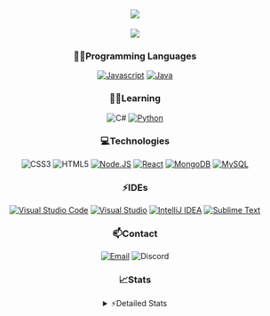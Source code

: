 <div align="center">

<h1 align="center">
  <a href="https://git.io/typing-svg">
    <img src="https://readme-typing-svg.herokuapp.com/?lines=Hello,+There!+👋;This+is+chicho.;CEO+on+Hely+Development....;&center=true&size=25">
  </a>
</h1>
  
<p align="center">
  <img src="https://lanyard.cnrad.dev/api/418087525735858208" />
</p>

### 👨‍💻Programming Languages
  [![Javascript](https://img.shields.io/badge/JavaScript-323330?style=for-the-badge&logo=javascript&logoColor=F7DF1E)](https://www.javascript.com)
  [![Java](https://img.shields.io/badge/Java-ED8B00?style=for-the-badge&logo=java&logoColor=white)](https://www.java.com)
  
### 👨‍💻Learning
  ![C#](https://img.shields.io/badge/C%23-239120?style=for-the-badge&logo=c-sharp&logoColor=white)
  [![Python](https://img.shields.io/badge/Python-FFD43B?style=for-the-badge&logo=python&logoColor=blue)](https://www.python.org)  

### 💻Technologies
  ![CSS3](https://img.shields.io/badge/CSS3-1572B6?style=for-the-badge&logo=css3&logoColor=white)
  ![HTML5](https://img.shields.io/badge/HTML5-E34F26?style=for-the-badge&logo=html5&logoColor=white)
  [![Node.JS](https://img.shields.io/badge/Node.js-339933?style=for-the-badge&logo=nodedotjs&logoColor=white)](https://nodejs.org)
  [![React](https://img.shields.io/badge/React-20232A?style=for-the-badge&logo=react&logoColor=61DAFB)](https://reactjs.org/)
  [![MongoDB](https://img.shields.io/badge/MongoDB-4EA94B?style=for-the-badge&logo=mongodb&logoColor=white)](https://www.mongodb.com)
  [![MySQL](https://img.shields.io/badge/MySQL-005C84?style=for-the-badge&logo=mysql&logoColor=white)](https://www.mysql.com)

### ⚡IDEs
  [![Visual Studio Code](https://img.shields.io/badge/Visual_Studio_Code-0078D4?style=for-the-badge&logo=visual%20studio%20code&logoColor=white)](https://code.visualstudio.com)
  [![Visual Studio](https://img.shields.io/badge/Visual_Studio-5C2D91?style=for-the-badge&logo=visual%20studio&logoColor=white)](https://visualstudio.com)
  [![IntelliJ IDEA](https://img.shields.io/badge/IntelliJIDEA-000000.svg?style=for-the-badge&logo=intellij-idea&logoColor=white)](https://www.jetbrains.com/idea)
  [![Sublime Text](https://img.shields.io/badge/sublime_text-%23575757.svg?&style=for-the-badge&logo=sublime-text&logoColor=important)](https://www.sublimetext.com)
  
### 📫Contact
  [![Email](https://img.shields.io/badge/Email-gastondalla@gmail.com-04619f?style=for-the-badge&logo=gmail&logoColor=white)](mailto:gastondalla@gmail.com)
  ![Discord](https://img.shields.io/badge/Discord-Chicho%234281-5865F2?style=for-the-badge&logo=discord&logoColor=white)
</br>  

### 📈Stats
<details>
    <summary> ⚡Detailed Stats</summary>
    <br/>

<!--START_SECTION:waka-->
![Code Time](http://img.shields.io/badge/Code%20Time-24%20hrs%205%20mins-blue)

![Profile Views](http://img.shields.io/badge/Profile%20Views-0-blue)

**🐱 My GitHub Data** 

> 🏆 1 Contributions in the Year 2023
 > 
> 📦 35.5 kB Used in GitHub's Storage 
 > 
> 🚫 Not Opted to Hire
 > 
> 📜 8 Public Repositories 
 > 
> 🔑 5 Private Repositories  
 > 
**I'm a Night 🦉** 

```text
🌞 Morning        5 commits       ░░░░░░░░░░░░░░░░░░░░░░░░░   02.59 % 
🌆 Daytime       38 commits       █████░░░░░░░░░░░░░░░░░░░░   19.69 % 
🌃 Evening       94 commits       ████████████░░░░░░░░░░░░░   48.70 % 
🌙 Night         56 commits       ███████░░░░░░░░░░░░░░░░░░   29.02 % 

```
📅 **I'm Most Productive on Tuesday** 

```text
Monday          14 commits       █░░░░░░░░░░░░░░░░░░░░░░░░   07.25 % 
Tuesday         44 commits       █████░░░░░░░░░░░░░░░░░░░░   22.80 % 
Wednesday       34 commits       ████░░░░░░░░░░░░░░░░░░░░░   17.62 % 
Thursday        21 commits       ██░░░░░░░░░░░░░░░░░░░░░░░   10.88 % 
Friday          23 commits       ███░░░░░░░░░░░░░░░░░░░░░░   11.92 % 
Saturday        31 commits       ████░░░░░░░░░░░░░░░░░░░░░   16.06 % 
Sunday          26 commits       ███░░░░░░░░░░░░░░░░░░░░░░   13.47 % 

```


📊 **This Week I Spent My Time On** 

```text
⌚︎ Time Zone: America/Argentina/Buenos_Aires

💬 Programming Languages: 
JavaScript               3 hrs 37 mins       ███████████░░░░░░░░░░░░░░   44.48 % 
HTML                     2 hrs 26 mins       ███████░░░░░░░░░░░░░░░░░░   29.98 % 
Java                     1 hr 6 mins         ███░░░░░░░░░░░░░░░░░░░░░░   13.66 % 
CSS                      38 mins             ██░░░░░░░░░░░░░░░░░░░░░░░   07.78 % 
JSON                     18 mins             █░░░░░░░░░░░░░░░░░░░░░░░░   03.87 % 

🔥 Editors: 
VS Code                  7 hrs 1 min         █████████████████████░░░░   86.14 % 
IntelliJ                 1 hr 7 mins         ███░░░░░░░░░░░░░░░░░░░░░░   13.86 % 

🐱‍💻 Projects: 
chicho                   3 hrs 53 mins       ████████████░░░░░░░░░░░░░   47.83 % 
discord-bot              2 hrs 58 mins       █████████░░░░░░░░░░░░░░░░   36.59 % 
Pulsar                   57 mins             ███░░░░░░░░░░░░░░░░░░░░░░   11.74 % 
Unknown Project          8 mins              ░░░░░░░░░░░░░░░░░░░░░░░░░   01.72 % 
Quantum                  5 mins              ░░░░░░░░░░░░░░░░░░░░░░░░░   01.17 % 

💻 Operating System: 
Windows                  8 hrs 9 mins        █████████████████████████   100.00 % 

```

**I Mostly Code in JavaScript** 

```text
JavaScript               7 repos             █████████░░░░░░░░░░░░░░░░   36.84 % 
Java                     6 repos             ████████░░░░░░░░░░░░░░░░░   31.58 % 
CSS                      2 repos             ██░░░░░░░░░░░░░░░░░░░░░░░   10.53 % 
HTML                     1 repo              █░░░░░░░░░░░░░░░░░░░░░░░░   05.26 % 
Python                   1 repo              █░░░░░░░░░░░░░░░░░░░░░░░░   05.26 % 

```



 Last Updated on 09/02/2023 11:13:21 UTC
<!--END_SECTION:waka-->
</details>
